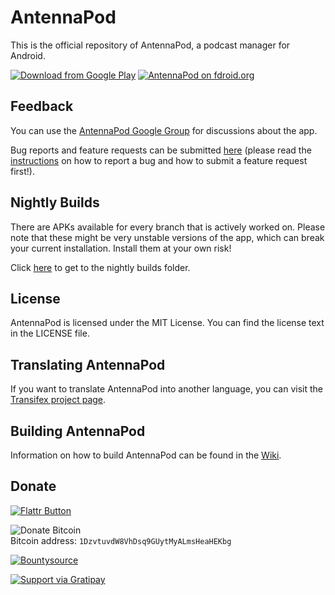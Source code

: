 # AntennaPod

This is the official repository of AntennaPod, a podcast manager for Android.

[![Download from Google Play](http://www.android.com/images/brand/android_app_on_play_large.png "Download from Google Play")](https://play.google.com/store/apps/details?id=de.danoeh.antennapod)
[![AntennaPod on fdroid.org](https://camo.githubusercontent.com/7df0eafa4433fa4919a56f87c3d99cf81b68d01c/68747470733a2f2f662d64726f69642e6f72672f77696b692f696d616765732f632f63342f462d44726f69642d627574746f6e5f617661696c61626c652d6f6e2e706e67 "Download from fdroid.org")](http://f-droid.org/repository/browse/?fdcategory=Multimedia&fdid=de.danoeh.antennapod&fdpage=1)

## Feedback
You can use the [AntennaPod Google Group](https://groups.google.com/forum/#!forum/antennapod) for discussions about the app.

Bug reports and feature requests can be submitted [here](https://github.com/danieloeh/AntennaPod/issues/new) (please read the [instructions](https://github.com/danieloeh/AntennaPod/blob/master/CONTRIBUTING.md) on how to report a bug and how to submit a feature request first!).


## Nightly Builds

There are APKs available for every branch that is actively worked on. Please note that these might be very unstable versions of the app, which can break your current installation. Install them at your own risk!

Click [here](https://www.dropbox.com/sh/4h2kfa2d2jesnu8/AABF7u5QsOn8Lg8MDie4Z4Ama?dl=0) to get to the nightly builds folder.
    
## License

AntennaPod is licensed under the MIT License. You can find the license text in the LICENSE file.

## Translating AntennaPod
If you want to translate AntennaPod into another language, you can visit the [Transifex project page](https://www.transifex.com/projects/p/antennapod/).


## Building AntennaPod

Information on how to build AntennaPod can be found in the [Wiki](https://github.com/danieloeh/AntennaPod/wiki/Building-AntennaPod).

## Donate
  
[![Flattr Button](http://api.flattr.com/button/button-static-50x60.png "Flattr This!")](https://flattr.com/thing/745609/Antennapod "AntennaPod")

![Donate Bitcoin](https://en.bitcoin.it/w/images/en/7/74/BC_Rnd_64px.png)  
Bitcoin address: `1DzvtuvdW8VhDsq9GUytMyALmsHeaHEKbg`

[![Bountysource](https://www.bountysource.com/badge/tracker?tracker_id=370084)](https://www.bountysource.com/trackers/370084-antennapod?utm_source=370084&utm_medium=shield&utm_campaign=TRACKER_BADGE)

[![Support via Gratipay](https://cdn.rawgit.com/gratipay/gratipay-badge/2.3.0/dist/gratipay.png)](https://gratipay.com/danieloeh/)
